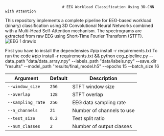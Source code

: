 
                              # EEG Workload Classification Using 3D-CNN with Attention
This repository implements a complete pipeline for EEG-based workload (binary) classification using 3D Convolutional Neural Networks combined with a Multi-Head Self-Attention mechanism. The spectrograms are extracted from raw EEG using Short-Time Fourier Transform (STFT).
![EEG 1 drawio](https://github.com/user-attachments/assets/25d0c65a-b133-4da9-bbe6-c3ebdd8b47b7)<?xml version="1.0" encoding="UTF-8"?>

First you have to install the dependensies
#pip install -r requirements.txt
To run the code
#pip install -r requirements.txt && python eeg_pipeline.py --data_path "data/data_array.npy" --labels_path "data/labels.npy" --save_dir "results" --model_path "results/final_model.h5" --epochs 15 --batch_size 16


|   Argument        | Default | Description               |
| ----------------- | ------- | ------------------------- |
| `--window_size`   | `256`   | STFT window size          |
| `--overlap`       | `128`   | STFT overlap              |
| `--sampling_rate` | `256`   | EEG data sampling rate    |
| `--n_channels`    | `21`    | Number of channels to use |
| `--test_size`     | `0.2`   | Test split ratio          |
| `--num_classes`   | `2`     | Number of output classes  |





